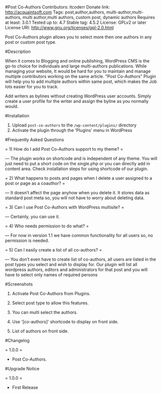 #Post Co-Authors
Contributors: itcoderr
Donate link: http://acquaintsoft.com
Tags: post,author,authors, multi-author,multi-authors, multi author,multi authors, custom post, dynamic authors
Requires at least: 3.0.1
Tested up to: 4.7
Stable tag: 4.5.2
License: GPLv2 or later
License URI: http://www.gnu.org/licenses/gpl-2.0.html

Post Co-Authors plugin allows you to select more then one authors in any post or custom post type.

#Description

When it comes to Blogging and online publishing, WordPress CMS is the go-to choice for individuals and large multi-authors publications. While managing your website, It would be hard for you to maintain and manage multiple contributors working on the same article.  "Post Co-Authors" Plugin will help you to add multiple authors within same post, which makes the Job lots easier for you to track.

Add writers as bylines without creating WordPress user accounts. Simply create a user profile for the writer and assign the byline as you normally would.


#Installation

1. Upload `post-co-authors` to the `/wp-content/plugins/` directory
2. Activate the plugin through the 'Plugins' menu in WordPress

#Frequently Asked Questions

= 1) How do I add  Post Co-Authors support to my theme? =

— The plugin works on shortcode and is independent of any theme. You will just need to put a short code on the single.php or you can directly add in content area. Check installation steps for using shortcode of our plugin.


= 2) What happens to posts and pages when I delete a user assigned to a post or page as a coauthor? =

— It doesn’t affect the page anyhow when you delete it. It stores data as standard post meta so, you will not have to worry about deleting data. 

= 3) Can I use Post Co-Authors with WordPress multisite? =

— Certainly, you can use it.
 
= 4) Who needs permission to do what? =

— For now in version 1.1 we have common functionality for all users so, no permission is needed.

= 5) Can I easily create a list of all co-authors? =

—  You don’t even have to create list of co-authors, all users are listed in the post types you select and wish to display for. Our plugin will list all wordpress authors,  editors and administrators for that post and you will have to select only names of required persons
 
#Screenshots

1. Activate Post Co-Authors from Plugins.

2. Select post type to allow this features.

3. You can multi select the authors.

4. Use '[co-authors]' shortcode to display on front side.

5. List of authors on front side. 

#Changelog

= 1.0.0 =
* Post Co-Authors.

#Upgrade Notice

= 1.0.0  =
* First Release